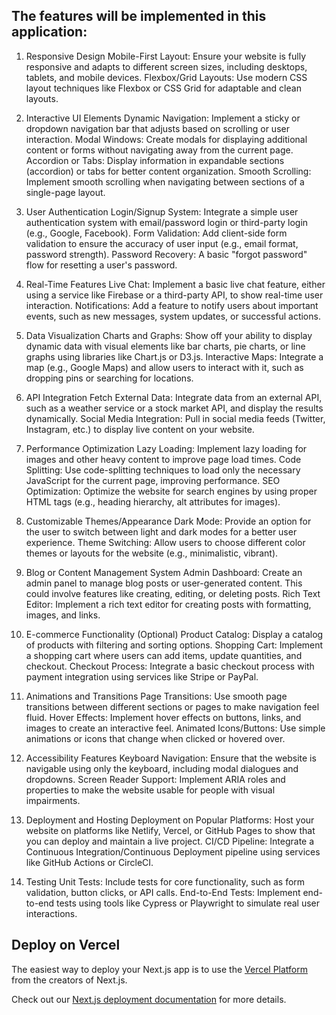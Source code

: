 ## The features will be implemented in this application:

1. Responsive Design
   Mobile-First Layout: Ensure your website is fully responsive and adapts to different screen sizes, including desktops, tablets, and mobile devices.
   Flexbox/Grid Layouts: Use modern CSS layout techniques like Flexbox or CSS Grid for adaptable and clean layouts.

2. Interactive UI Elements
   Dynamic Navigation: Implement a sticky or dropdown navigation bar that adjusts based on scrolling or user interaction.
   Modal Windows: Create modals for displaying additional content or forms without navigating away from the current page.
   Accordion or Tabs: Display information in expandable sections (accordion) or tabs for better content organization.
   Smooth Scrolling: Implement smooth scrolling when navigating between sections of a single-page layout.

3. User Authentication
   Login/Signup System: Integrate a simple user authentication system with email/password login or third-party login (e.g., Google, Facebook).
   Form Validation: Add client-side form validation to ensure the accuracy of user input (e.g., email format, password strength).
   Password Recovery: A basic "forgot password" flow for resetting a user's password.

4. Real-Time Features
   Live Chat: Implement a basic live chat feature, either using a service like Firebase or a third-party API, to show real-time user interaction.
   Notifications: Add a feature to notify users about important events, such as new messages, system updates, or successful actions.

5. Data Visualization
   Charts and Graphs: Show off your ability to display dynamic data with visual elements like bar charts, pie charts, or line graphs using libraries like Chart.js or D3.js.
   Interactive Maps: Integrate a map (e.g., Google Maps) and allow users to interact with it, such as dropping pins or searching for locations.

6. API Integration
   Fetch External Data: Integrate data from an external API, such as a weather service or a stock market API, and display the results dynamically.
   Social Media Integration: Pull in social media feeds (Twitter, Instagram, etc.) to display live content on your website.

7. Performance Optimization
   Lazy Loading: Implement lazy loading for images and other heavy content to improve page load times.
   Code Splitting: Use code-splitting techniques to load only the necessary JavaScript for the current page, improving performance.
   SEO Optimization: Optimize the website for search engines by using proper HTML tags (e.g., heading hierarchy, alt attributes for images).

8. Customizable Themes/Appearance
   Dark Mode: Provide an option for the user to switch between light and dark modes for a better user experience.
   Theme Switching: Allow users to choose different color themes or layouts for the website (e.g., minimalistic, vibrant).

9. Blog or Content Management System
   Admin Dashboard: Create an admin panel to manage blog posts or user-generated content. This could involve features like creating, editing, or deleting posts.
   Rich Text Editor: Implement a rich text editor for creating posts with formatting, images, and links.

10. E-commerce Functionality (Optional)
    Product Catalog: Display a catalog of products with filtering and sorting options.
    Shopping Cart: Implement a shopping cart where users can add items, update quantities, and checkout.
    Checkout Process: Integrate a basic checkout process with payment integration using services like Stripe or PayPal.

11. Animations and Transitions
    Page Transitions: Use smooth page transitions between different sections or pages to make navigation feel fluid.
    Hover Effects: Implement hover effects on buttons, links, and images to create an interactive feel.
    Animated Icons/Buttons: Use simple animations or icons that change when clicked or hovered over.

12. Accessibility Features
    Keyboard Navigation: Ensure that the website is navigable using only the keyboard, including modal dialogues and dropdowns.
    Screen Reader Support: Implement ARIA roles and properties to make the website usable for people with visual impairments.

13. Deployment and Hosting
    Deployment on Popular Platforms: Host your website on platforms like Netlify, Vercel, or GitHub Pages to show that you can deploy and maintain a live project.
    CI/CD Pipeline: Integrate a Continuous Integration/Continuous Deployment pipeline using services like GitHub Actions or CircleCI.

14. Testing
    Unit Tests: Include tests for core functionality, such as form validation, button clicks, or API calls.
    End-to-End Tests: Implement end-to-end tests using tools like Cypress or Playwright to simulate real user interactions.

## Deploy on Vercel

The easiest way to deploy your Next.js app is to use the [Vercel Platform](https://vercel.com/new?utm_medium=default-template&filter=next.js&utm_source=create-next-app&utm_campaign=create-next-app-readme) from the creators of Next.js.

Check out our [Next.js deployment documentation](https://nextjs.org/docs/app/building-your-application/deploying) for more details.
